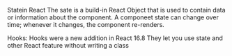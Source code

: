 Statein React 
The sate is a build-in React Object that is used to contain data or information about the component. A componeet state can change over time; whenever it changes, the component re-renders.


Hooks:
Hooks were a new addition in React 16.8
They let you use state and other React feature without writing a class


